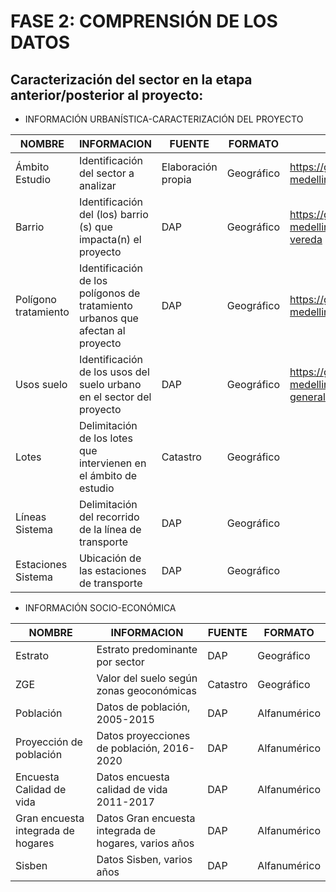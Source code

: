 
# FASE 2: COMPRENSIÓN DE LOS DATOS
## Caracterización del sector en la etapa anterior/posterior al proyecto:

* INFORMACIÓN URBANÍSTICA-CARACTERIZACIÓN DEL PROYECTO

|NOMBRE |INFORMACION|FUENTE|FORMATO|UBICACIÓN|
|-----|-----|-----|-----|-----|
|Ámbito Estudio|Identificación del sector a analizar|Elaboración propia|Geográfico|https://geomedellin-m-medellin.opendata.arcgis.com/datasets/tratamientos
|Barrio|Identificación del (los) barrio (s) que impacta(n) el proyecto|DAP|Geográfico|https://geomedellin-m-medellin.opendata.arcgis.com/datasets/barrio-vereda|
|Polígono tratamiento|Identificación de los polígonos de tratamiento urbanos que afectan al proyecto|DAP|Geográfico|https://geomedellin-m-medellin.opendata.arcgis.com/datasets/tratamientos|
|Usos suelo|Identificación de los usos del suelo urbano en el sector del proyecto|DAP|Geográfico|https://geomedellin-m-medellin.opendata.arcgis.com/datasets/usos-generales-suelo-urbano|
|Lotes|Delimitación de los lotes que intervienen en el ámbito de estudio|Catastro|Geográfico|
|Líneas Sistema|Delimitación del recorrido de la línea de transporte|DAP|Geográfico|
|Estaciones Sistema|Ubicación de las estaciones de transporte|DAP|Geográfico|

* INFORMACIÓN SOCIO-ECONÓMICA

|NOMBRE |INFORMACION|FUENTE|FORMATO|
|-----|-----|-----|-----|
|Estrato|Estrato predominante por sector|DAP|Geográfico|
|ZGE|Valor del suelo según zonas geoconómicas|Catastro|Geográfico|
|Población |Datos de población, 2005-2015|DAP|Alfanumérico|
|Proyección de población |Datos proyecciones de población, 2016-2020|DAP|Alfanumérico|
|Encuesta Calidad de vida|Datos encuesta calidad de vida 2011-2017|DAP|Alfanumérico|
|Gran encuesta integrada de hogares|Datos Gran encuesta integrada de hogares, varios años|DAP|Alfanumérico|
|Sisben|Datos Sisben, varios años|DAP|Alfanumérico|
